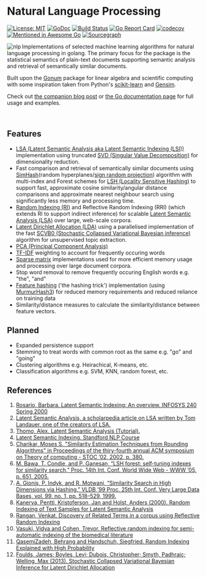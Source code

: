 # Natural Language Processing 
[![License: MIT](https://img.shields.io/badge/License-MIT-yellow.svg)](https://opensource.org/licenses/MIT) 
[![GoDoc](https://godoc.org/github.com/james-bowman/nlp?status.svg)](https://godoc.org/github.com/james-bowman/nlp) 
[![Build Status](https://travis-ci.org/james-bowman/nlp.svg?branch=master)](https://travis-ci.org/james-bowman/nlp)
[![Go Report Card](https://goreportcard.com/badge/github.com/james-bowman/nlp)](https://goreportcard.com/report/github.com/james-bowman/nlp)
[![codecov](https://codecov.io/gh/james-bowman/nlp/branch/master/graph/badge.svg)](https://codecov.io/gh/james-bowman/nlp)
[![Mentioned in Awesome Go](https://awesome.re/mentioned-badge-flat.svg)](https://github.com/avelino/awesome-go)
[![Sourcegraph](https://sourcegraph.com/github.com/james-bowman/nlp/-/badge.svg)](https://sourcegraph.com/github.com/james-bowman/nlp?badge)


<img src="https://github.com/james-bowman/nlp/raw/master/Gophers.008.crop.png" alt="nlp" align="left" />

Implementations of selected machine learning algorithms for natural language processing in golang.  The primary focus for the package is the statistical semantics of plain-text documents supporting semantic analysis and retrieval of semantically similar documents.

Built upon the [Gonum](https://www.gonum.org/) package for linear algebra and scientific computing with some inspiration taken from Python's [scikit-learn](http://scikit-learn.org/stable/) and [Gensim](https://radimrehurek.com/gensim/).

Check out [the companion blog post](http://www.jamesbowman.me/post/semantic-analysis-of-webpages-with-machine-learning-in-go/) or [the Go documentation page](https://godoc.org/github.com/james-bowman/nlp) for full usage and examples.

<br clear="all"/>

## Features

* [LSA (Latent Semantic Analysis aka Latent Semantic Indexing (LSI))][LSA] implementation using truncated [SVD (Singular Value Decomposition)](https://en.wikipedia.org/wiki/Singular-value_decomposition) for dimensionality reduction.
* Fast comparison and retrieval of semantically similar documents using [SimHash](https://en.wikipedia.org/wiki/SimHash)(random hyperplanes/[sign random projection](https://en.wikipedia.org/wiki/Locality-sensitive_hashing#Random_projection)) algorithm with multi-index and Forest schemes for [LSH (Locality Sensitive Hashing)](https://en.wikipedia.org/wiki/Locality-sensitive_hashing) to support fast, approximate cosine similarity/angular distance comparisons and approximate nearest neighbour search using significantly less memory and processing time.
* [Random Indexing (RI)](https://en.wikipedia.org/wiki/Random_indexing) and Reflective Random Indexing (RRI) (which extends RI to support indirect inference) for scalable [Latent Semantic Analysis (LSA)][LSA] over large, web-scale corpora.
* [Latent Dirichlet Allocation (LDA)](https://en.wikipedia.org/wiki/Latent_Dirichlet_allocation) using a parallelised implementation of the fast [SCVB0 (Stochastic Collapsed Variational Bayesian inference)][SCVB0] algorithm for unsupervised topic extraction. 
* [PCA (Principal Component Analysis)](https://en.wikipedia.org/wiki/Principal_component_analysis)
* [TF-IDF](https://en.wikipedia.org/wiki/Tf%E2%80%93idf) weighting to account for frequently occuring words
* [Sparse matrix](http://github.com/james-bowman/sparse) implementations used for more efficient memory usage and processing over large document corpora.
* Stop word removal to remove frequently occuring English words e.g. "the", "and"
* [Feature hashing](https://en.wikipedia.org/wiki/Feature_hashing) ('the hashing trick') implementation (using [MurmurHash3](http://github.com/spaolacci/murmur3)) for reduced memory requirements and reduced reliance on training data
* Similarity/distance measures to calculate the similarity/distance between feature vectors.

## Planned

* Expanded persistence support
* Stemming to treat words with common root as the same e.g. "go" and "going"
* Clustering algorithms e.g. Heirachical, K-means, etc.
* Classification algorithms e.g. SVM, KNN, random forest, etc.

## References

1. [Rosario, Barbara. Latent Semantic Indexing: An overview. INFOSYS 240 Spring 2000](http://people.ischool.berkeley.edu/~rosario/projects/LSI.pdf)
1. [Latent Semantic Analysis, a scholarpedia article on LSA written by Tom Landauer, one of the creators of LSA.](http://www.scholarpedia.org/article/Latent_semantic_analysis)
1. [Thomo, Alex. Latent Semantic Analysis (Tutorial).](http://webhome.cs.uvic.ca/~thomo/svd.pdf)
1. [Latent Semantic Indexing. Standford NLP Course](http://nlp.stanford.edu/IR-book/html/htmledition/latent-semantic-indexing-1.html)
1. [Charikar, Moses S. "Similarity Estimation Techniques from Rounding Algorithms" in Proceedings of the thiry-fourth annual ACM symposium on Theory of computing - STOC ’02, 2002, p. 380.](https://www.cs.princeton.edu/courses/archive/spr04/cos598B/bib/CharikarEstim.pdf)
1. [M. Bawa, T. Condie, and P. Ganesan, “LSH forest: self-tuning indexes for similarity search,” Proc. 14th Int. Conf. World Wide Web - WWW ’05, p. 651, 2005.](http://dl.acm.org/citation.cfm?id=1060745.1060840)
1. [A. Gionis, P. Indyk, and R. Motwani, “Similarity Search in High Dimensions via Hashing,” VLDB ’99 Proc. 25th Int. Conf. Very Large Data Bases, vol. 99, no. 1, pp. 518–529, 1999.](http://www.cs.princeton.edu/courses/archive/spring13/cos598C/Gionis.pdf%5Cnhttp://portal.acm.org/citation.cfm?id=671516)
1. [Kanerva, Pentti, Kristoferson, Jan and Holst, Anders (2000). Random Indexing of Text Samples for Latent Semantic Analysis](http://citeseerx.ist.psu.edu/viewdoc/download?doi=10.1.1.4.6523&rep=rep1&type=pdf)
1. [Rangan, Venkat. Discovery of Related Terms in a corpus using Reflective Random Indexing](https://www.umiacs.umd.edu/~oard/desi4/papers/rangan.pdf)
1. [Vasuki, Vidya and Cohen, Trevor. Reflective random indexing for semi-automatic indexing of the biomedical literature](https://ac.els-cdn.com/S1532046410000481/1-s2.0-S1532046410000481-main.pdf?_tid=f31f92e8-028a-11e8-8c31-00000aab0f6c&acdnat=1516965824_e24a804445fff1744281ca6f5898a3a4)
1. [QasemiZadeh, Behrang and Handschuh, Siegfried. Random Indexing Explained with High Probability](http://pars.ie/publications/papers/pre-prints/random-indexing-dr-explained.pdf)
1. [Foulds, James; Boyles, Levi; Dubois, Christopher; Smyth, Padhraic; Welling, Max (2013). Stochastic Collapsed Variational Bayesian Inference for Latent Dirichlet Allocation][SCVB0]

<!--
1. [Geva, Shlomo & De Vries, Christopher M (2011). TOPSIG : Topology Preserving Document Signatures.](https://eprints.qut.edu.au/43451/4/43451.pdf)
-->

[LSA]: https://en.wikipedia.org/wiki/Latent_semantic_analysis
[SCVB0]: https://arxiv.org/pdf/1305.2452

